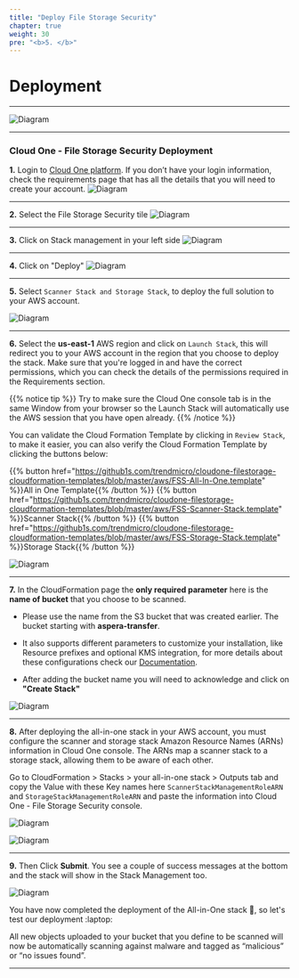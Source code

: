 ```yaml
---
title: "Deploy File Storage Security"
chapter: true
weight: 30
pre: "<b>5. </b>"
---
```



# Deployment

---

![Diagram](/images/aspera/MicrosoftTeams-image.png)

---

### Cloud One - File Storage Security Deployment

**1.** Login to [Cloud One platform](https://cloudone.trendmicro.com). If you don’t have your login information, check the requirements page that has all the details that you will need to create your account.
![Diagram](/images/fss/login.png)

---

**2.** Select the File Storage Security tile
![Diagram](/images/fss/login_2.png)

---

**3.** Click on Stack management in your left side
![Diagram](/images/fss/login_3.png)

---

**4.** Click on "Deploy" 
![Diagram](/images/fss/login_4.png)

---

**5.** Select ```Scanner Stack and Storage Stack```, to deploy the full solution to your AWS account.

![Diagram](/images/fss/fss-deploy-stacks-select.png)

---

**6.** Select the **us-east-1** AWS region and click on ```Launch Stack```, this will redirect you to your AWS account in the region that you choose to deploy the stack. Make sure that you're logged in and have the correct permissions, which you can check the details of the permissions required in the Requirements section.

{{% notice tip %}}
Try to make sure the Cloud One console tab is in the same Window from your browser so the Launch Stack will automatically use the AWS session that you have open already. 
{{% /notice %}}

You can validate the Cloud Formation Template by clicking in ```Review Stack```, to make it easier, you can also verify the Cloud Formation Template by clicking the buttons below:

{{% button href="https://github1s.com/trendmicro/cloudone-filestorage-cloudformation-templates/blob/master/aws/FSS-All-In-One.template" %}}All in One Template{{% /button %}}
{{% button href="https://github1s.com/trendmicro/cloudone-filestorage-cloudformation-templates/blob/master/aws/FSS-Scanner-Stack.template" %}}Scanner Stack{{% /button %}}
{{% button href="https://github1s.com/trendmicro/cloudone-filestorage-cloudformation-templates/blob/master/aws/FSS-Storage-Stack.template" %}}Storage Stack{{% /button %}}

![Diagram](/images/fss/login_5.png)

---

**7.** In the CloudFormation page the <b>only required parameter</b> here is the <b>name of bucket</b> that you choose to be scanned.

- Please use the name from the S3 bucket that was created earlier. The bucket starting with **aspera-transfer**.

- It also supports different parameters to customize your installation, like Resource prefixes and optional KMS integration, for more details about these configurations check our <a href="https://cloudone.trendmicro.com/docs/file-storage-security/gs-deploy-all-in-one-stack/">Documentation</a>.

- After adding the bucket name you will need to acknowledge and click on <b>"Create Stack"</b>

![Diagram](/images/fss/cfdeploy.png)

---

**8.** After deploying the all-in-one stack in your AWS account, you must configure the scanner and storage stack Amazon Resource Names (ARNs) information in Cloud One console. The ARNs map a scanner stack to a storage stack, allowing them to be aware of each other.

Go to CloudFormation > Stacks > your all-in-one stack > Outputs tab and copy the Value with these Key names here ```ScannerStackManagementRoleARN``` and ```StorageStackManagementRoleARN``` and paste the information into Cloud One - File Storage Security console.

![Diagram](/images/fss/fss-arn-aws-info.png)

![Diagram](/images/fss/login_6.png)

---

**9.** Then Click <b>Submit</b>. You see a couple of success messages at the bottom and the stack will show in the Stack Management too. 

![Diagram](/images/fss/login_7.png)

You have now completed the deployment of the All-in-One stack :tada:, so let's test our deployment :laptop:

All new objects uploaded to your bucket that you define to be scanned will now be automatically scanning against malware and tagged as “malicious” or “no issues found”.


---



